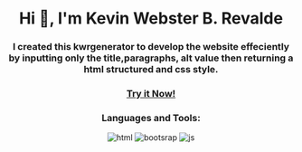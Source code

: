 <h1 align="center">Hi 👋, I'm Kevin Webster B. Revalde</h1>

<h3 align="center">I created this kwrgenerator to develop the website effeciently by inputting only the title,paragraphs, alt value then returning a html structured and css style.</h3>
<h3 align="center"><a href="https://kevsterde.github.io/kwrgenerator/"  target="_blank" >Try it Now!</a></h3>
  
<h3 align="center">Languages and Tools:</h3>

<p align="center"><img src="https://github.com/kevsterde/kwrgenerator/assets/96121161/cbb0ae75-d9ee-4c46-bb94-5b793857cf39" alt="html"/>
  <img src="https://github.com/kevsterde/kwrgenerator/assets/96121161/0d61c760-6b78-4d36-9c1f-b7186a7d1e77" alt="bootsrap">
<img src="https://cdn-icons-png.flaticon.com/128/5968/5968292.png" alt="js"></p>
